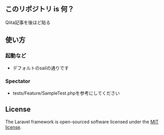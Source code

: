 ## このリポジトリ is 何？

Qiita記事を後ほど貼る

## 使い方

### 起動など

- デフォルトのsailの通りです

### Spectator

- tests/Feature/SampleTest.phpを参考にしてください

## License

The Laravel framework is open-sourced software licensed under the [MIT license](https://opensource.org/licenses/MIT).
